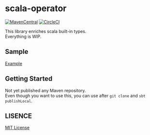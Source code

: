 # scala-operator

[![MavenCentral](https://maven-badges.herokuapp.com/maven-central/net.petitviolet/operator_2.12/badge.svg)](https://maven-badges.herokuapp.com/maven-central/net.petitviolet/operator_2.12)
[![CircleCI](https://circleci.com/gh/petitviolet/scala-operator/tree/master.svg?style=svg)](https://circleci.com/gh/petitviolet/scala-operator/tree/master)

This library enriches scala built-in types.  
Everything is WIP.

## Sample

[Example](./example/src/main/net/petitviolet/operator/Example.scala)

## Getting Started

Not yet published any Maven repository.  
Even though you want to use this, you can use after `git clone` and `sbt publishLocal`.

## LISENCE

[MIT License](https://petitviolet.mit-license.org/)
